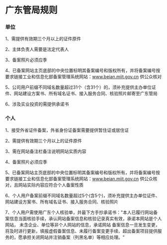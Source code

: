 

# 广东管局规则

### 单位

1、需提供有效期三个月以上的证件原件                                                                                                           

2、主体负责人需要是法定代表人                                                                                                                                                                                                                                                                                

3、备案照片必须应季                                                                                                                                                      

4、已备案网站主页底部的中央位置标明其备案编号和版权所有，并将备案编号按要求链接工业和信息化部备案管理系统网站：www.beian.miit.gov.cn 供公众核对                                                        

5、公司用户前缀不同域名数量超过31个（含31个）的，须补充提供主办单位证件、网站建设方案书、所有域名证书、接入服务合同、核验照片邮寄至广东管局

6、涉及实业投资的需提供承诺书

### 个人

1、接受外省证件备案，外省身份证备案需要提供暂住证或居住证                                                                                            

2、需提供有效期三个月以上的证件原件                                                                                                                        

3、需在网站备注栏备注说明网站实质内容                                                                                                                                                                                            

4、备案照片必须应季                                                                                                                      

5、已备案网站主页底部的中央位置标明其备案编号和版权所有，并将备案编号按要求链接工业和信息化部备案管理系统网站：www.beian.miit.gov.cn 供公众核对，且网站实际内容应符合个人备案性质                                                             

6、个人用户备案前缀不同域名数量超过5个(含5个)，须补充提供主办单位证件、网站建设方案书、所有域名证书、接入服务合同、核验照片                                                             

7、个人用户需使用广东个人核验单，并最下方手抄承诺书："本人已履行网站备案信息当面核验手续，承认网站备案信息和核验记录真实有效，承诺本网站是个人网站， 未含企业、单位等非个人网站的信息，承诺网站 备案信息一旦发生变更，将及时进行更新，填报虚假备案信息、未履行备案变更手续、超出备案项目提供服务的，愿承担关闭网站并注销备案（列黑名单）等相应处理。"